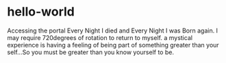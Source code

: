 # hello-world
Accessing the portal 
Every Night I died and Every Night I was Born again. I may require 720degrees of rotation to return to myself. a mystical experience is having a feeling of being part of something greater than your self...So you must be greater than you know yourself to be. 
